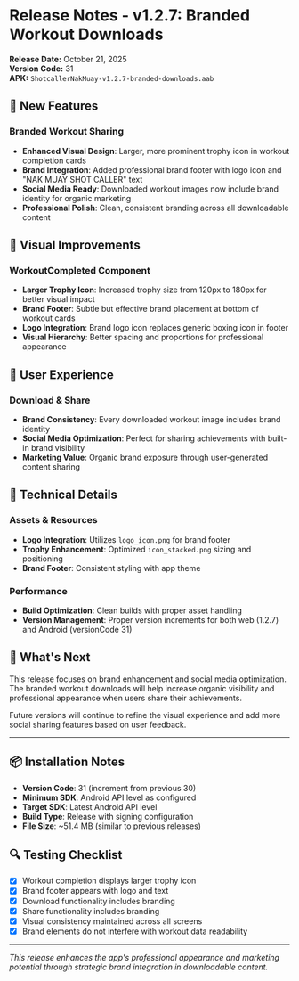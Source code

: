 # Release Notes - v1.2.7: Branded Workout Downloads

**Release Date:** October 21, 2025  
**Version Code:** 31  
**APK:** `ShotcallerNakMuay-v1.2.7-branded-downloads.aab`

## 🥊 New Features

### **Branded Workout Sharing**
- **Enhanced Visual Design**: Larger, more prominent trophy icon in workout completion cards
- **Brand Integration**: Added professional brand footer with logo icon and "NAK MUAY SHOT CALLER" text
- **Social Media Ready**: Downloaded workout images now include brand identity for organic marketing
- **Professional Polish**: Clean, consistent branding across all downloadable content

## 🎨 Visual Improvements

### **WorkoutCompleted Component**
- **Larger Trophy Icon**: Increased trophy size from 120px to 180px for better visual impact
- **Brand Footer**: Subtle but effective brand placement at bottom of workout cards
- **Logo Integration**: Brand logo icon replaces generic boxing icon in footer
- **Visual Hierarchy**: Better spacing and proportions for professional appearance

## 📱 User Experience

### **Download & Share**
- **Brand Consistency**: Every downloaded workout image includes brand identity
- **Social Media Optimization**: Perfect for sharing achievements with built-in brand visibility
- **Marketing Value**: Organic brand exposure through user-generated content sharing

## 🔧 Technical Details

### **Assets & Resources**
- **Logo Integration**: Utilizes `logo_icon.png` for brand footer
- **Trophy Enhancement**: Optimized `icon_stacked.png` sizing and positioning
- **Brand Footer**: Consistent styling with app theme

### **Performance**
- **Build Optimization**: Clean builds with proper asset handling
- **Version Management**: Proper version increments for both web (1.2.7) and Android (versionCode 31)

## 🚀 What's Next

This release focuses on brand enhancement and social media optimization. The branded workout downloads will help increase organic visibility and professional appearance when users share their achievements.

Future versions will continue to refine the visual experience and add more social sharing features based on user feedback.

---

## 📦 Installation Notes

- **Version Code**: 31 (increment from previous 30)
- **Minimum SDK**: Android API level as configured
- **Target SDK**: Latest Android API level
- **Build Type**: Release with signing configuration
- **File Size**: ~51.4 MB (similar to previous releases)

## 🔍 Testing Checklist

- [x] Workout completion displays larger trophy icon
- [x] Brand footer appears with logo and text
- [x] Download functionality includes branding
- [x] Share functionality includes branding
- [x] Visual consistency maintained across all screens
- [x] Brand elements do not interfere with workout data readability

---

*This release enhances the app's professional appearance and marketing potential through strategic brand integration in downloadable content.*